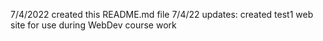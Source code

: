 7/4/2022 created this README.md file
7/4/22 updates: created test1 web site for use during WebDev course work

